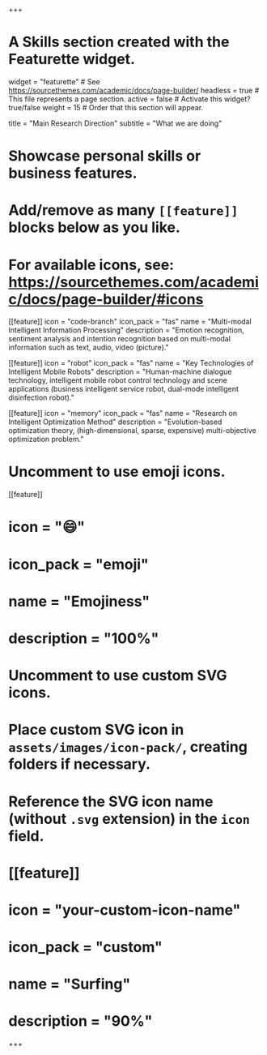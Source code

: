 +++
# A Skills section created with the Featurette widget.
widget = "featurette"  # See https://sourcethemes.com/academic/docs/page-builder/
headless = true  # This file represents a page section.
active = false  # Activate this widget? true/false
weight = 15  # Order that this section will appear.

title = "Main Research Direction"
subtitle = "What we are doing"

# Showcase personal skills or business features.
# 
# Add/remove as many `[[feature]]` blocks below as you like.
# 
# For available icons, see: https://sourcethemes.com/academic/docs/page-builder/#icons

[[feature]]
  icon = "code-branch"
  icon_pack = "fas"
  name = "Multi-modal Intelligent Information Processing"
  description = "Emotion recognition, sentiment analysis and intention recognition based on multi-modal information such as text, audio, video (picture)."
  
[[feature]]
  icon = "robot"
  icon_pack = "fas"
  name = "Key Technologies of Intelligent Mobile Robots"
  description = "Human-machine dialogue technology, intelligent mobile robot control technology and scene applications (business intelligent service robot, dual-mode intelligent disinfection robot)."  
  
[[feature]]
  icon = "memory"
  icon_pack = "fas"
  name = "Research on Intelligent Optimization Method"
  description = "Evolution-based optimization theory, (high-dimensional, sparse, expensive) multi-objective optimization problem."

# Uncomment to use emoji icons.
 [[feature]]
#  icon = ":smile:"
#  icon_pack = "emoji"
#  name = "Emojiness"
#  description = "100%"  

# Uncomment to use custom SVG icons.
# Place custom SVG icon in `assets/images/icon-pack/`, creating folders if necessary.
# Reference the SVG icon name (without `.svg` extension) in the `icon` field.
# [[feature]]
#  icon = "your-custom-icon-name"
#  icon_pack = "custom"
#  name = "Surfing"
#  description = "90%"

+++
